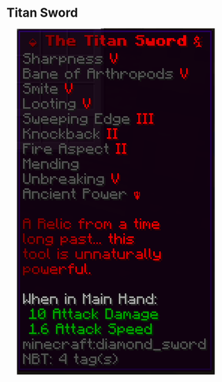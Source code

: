 # Titan Sword

<div align="center">

<img src="../.gitbook/assets/Titan Sword Looting 5.PNG" alt="">

</div>
